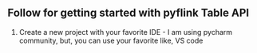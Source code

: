 ## Follow for getting started with pyflink Table API

1. Create a new project with your favorite IDE - I am using pycharm community, but, you can use your favorite like, VS code
